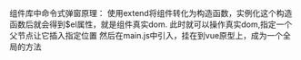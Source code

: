 组件库中命令式弹窗原理：
使用extend将组件转化为构造函数，实例化这个构造函数后就会得到$el属性，就是组件真实dom.
此时就可以操作真实dom,指定一个父节点让它插入指定位置
然后在main.js中引入，挂在到vue原型上，成为一个全局的方法